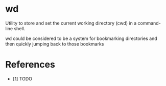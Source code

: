 wd
==

Utility to store and set the current working directory (cwd) in a command-line
shell.

wd could be considered to be a system for bookmarking directories and then
quickly jumping back to those bookmarks

References
==========

  * [1] TODO
